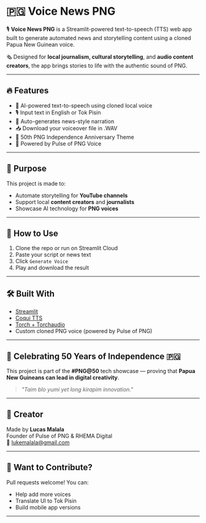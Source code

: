 # 🇵🇬 Voice News PNG

🎙️ **Voice News PNG** is a Streamlit-powered text-to-speech (TTS) web app built to generate automated news and storytelling content using a cloned Papua New Guinean voice.

🗞️ Designed for **local journalism, cultural storytelling**, and **audio content creators**, the app brings stories to life with the authentic sound of PNG.

---

## 🔥 Features

- 🧠 AI-powered text-to-speech using cloned local voice
- 🎙️ Input text in English or Tok Pisin
- 📼 Auto-generates news-style narration
- 📥 Download your voiceover file in .WAV
- 🎉 50th PNG Independence Anniversary Theme
- 🚀 Powered by Pulse of PNG Voice

---

## 🎯 Purpose

This project is made to:
- Automate storytelling for **YouTube channels**
- Support local **content creators** and **journalists**
- Showcase AI technology for **PNG voices**

---

## 🚀 How to Use

1. Clone the repo or run on Streamlit Cloud
2. Paste your script or news text
3. Click `Generate Voice`
4. Play and download the result

---

## 🛠️ Built With

- [Streamlit](https://streamlit.io)
- [Coqui TTS](https://github.com/coqui-ai/TTS)
- [Torch + Torchaudio](https://pytorch.org/audio/)
- Custom cloned PNG voice (powered by Pulse of PNG)

---

## 📢 Celebrating 50 Years of Independence 🇵🇬

This project is part of the **#PNG@50** tech showcase — proving that **Papua New Guineans can lead in digital creativity**.

> _"Taim blo yumi yet long kirapim innovation."_

---

## 🧠 Creator

Made by **Lucas Malala**  
Founder of Pulse of PNG & RHEMA Digital  
📧 lukemalala@gmail.com

---

## 🫱 Want to Contribute?

Pull requests welcome! You can:
- Help add more voices
- Translate UI to Tok Pisin
- Build mobile app versions

---

